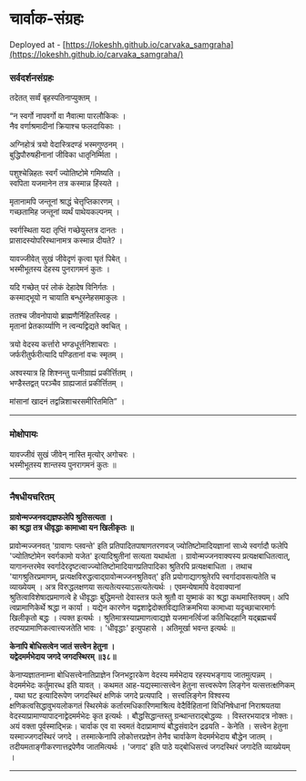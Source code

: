 # चार्वाक-संग्रहः

Deployed at - [https://lokeshh.github.io/carvaka_samgraha](https://lokeshh.github.io/carvaka_samgraha/)


### सर्वदर्शनसंग्रहः

तदेतत् सर्व्वं बृहस्पतिनाप्युक्तम् । 

“न स्वर्गो नापवर्गो वा नैवात्मा पारलौकिकः ।  
नैव वर्णाश्रमादीनां क्रियाश्च फलदायिकाः । 

अग्निहोत्रं त्रयो वेदास्त्रिदण्डं भस्मगुण्ठनम् ।  
बुद्धिपौरुषहीनानां जीविका धातृनिर्म्मिता ।

पशुश्चेन्निहतः स्वर्गं ज्योतिष्टोमे गमिष्यति ।  
स्वपिता यजमानेन तत्र कस्मान्न हिंस्यते । 

मृतानामपि जन्तूनां श्राद्धं चेत्तृप्तिकारणम् ।  
गच्छतामिह जन्तूनां व्यर्थं पाथेयकल्पनम् । 

स्वर्गस्थिता यदा तृप्तिं गच्छेयुस्तत्र दानतः ।  
प्रासादस्योपरिस्थानामत्र कस्मान्न दीयते? ।

यावज्जीवेत् सुखं जीवेदृणं कृत्वा घृतं पिबेत् ।  
भस्मीभूतस्य देहस्य पुनरागमनं कुतः । 

यदि गच्छेत् परं लोकं देहादेष विनिर्गतः ।  
कस्माद्भूयो न चायाति बन्धुस्नेहसमाकुलः । 

ततश्च जीवनोपायो ब्राह्मणैर्निहितस्त्विह ।  
मृतानां प्रेतकार्य्याणि न त्वन्यद्विद्यते क्वचित् । 

त्रयो वेदस्य कर्त्तारो भण्डधूर्त्तनिशाचराः ।  
जर्फरीतुर्फरीत्यादि पण्डितानां वचः स्मृतम् । 

अश्वस्यात्र हि शिश्नन्तु पत्नीग्राह्यं प्रकीर्त्तितम् ।  
भण्डैस्तद्वत् परञ्चैव ग्राह्यजातं प्रकीर्त्तितम् । 

मांसानां खादनं तद्वन्निशाचरसमीरितमिति” ।

---

### मोक्षोपायः

यावज्जीवं सुखं जीवेन् नास्ति मृत्योर् अगोचरः ।  
भस्मीभूतस्य शान्तस्य पुनरागमनं कुतः ॥

---

### नैषधीयचरितम्

**ग्रावोन्मज्जनवद्यज्ञफलेपि श्रुतिसत्यता ।**  
**का श्रद्धा तत्र धीवृद्धाः कामाध्वा यन खिलीकृतः ॥**

प्रावोन्मज्जनवत् 'ग्रावाणः प्लवन्ते' इति प्रतिपादितपाषाणतरणवज् ज्योतिष्टोमादियज्ञानां साध्ये स्वर्गादौ फलेपि 'ज्योतिष्टोमेन स्वर्गकामो यजेत' इत्यादिश्रुतीनां सत्यता यथार्थता । ग्रावोन्मज्जनवाक्यस्य प्रत्यक्षबाधितत्वात्, यागानन्तरमेव स्वर्गादेरदृष्टत्वाज्ज्योतिष्टोमादियागप्रतिपादिका श्रुतिरपि प्रत्यक्षबाधिता । तथाच 'यागश्रुतिरप्रमाणम्, प्रत्यक्षविरुद्धत्वाद्ग्रावोन्मज्जनश्रुतिवत्' इति प्रयोगाद्यागश्रुतेरपि स्वर्गादावसत्यतेति च व्याख्येयम् । अत्र विरुद्धलक्षणया सत्यतेत्यस्याऽसत्यतेत्यर्थः । एवमन्येषामपि वेदवाक्यानां श्रुतित्वाविशेषादप्रमाणत्वे हे धीवृद्धाः बुद्धिमन्तो देवास्तत्र फले श्रुतौ वा युष्माकं का श्रद्धा कथमास्तिक्यम्। अपि त्वप्रामाणिकेर्थे श्रद्धा न कार्या । यद्येन कारणेन यद्वशाद्वेदोक्तविद्यातिक्रमभिया कामाध्वा यदृच्छाचारमार्गः खिलीकृतो बद्धः । त्यक्त इत्यर्थः । श्रुतिमात्रस्याप्रमाणत्वाद्यज्ञे यजमानर्त्विजां कतिचिदहानि यद्ब्रह्मचर्यं तदप्यप्रामाणिकत्वात्त्यजतेति भावः । 'धीवृद्धाः' इत्युपहासे । अतिमूर्खा भवन्त इत्यर्थः ॥

**केनापि बोधिसत्वेन जातं सत्त्वेन हेतुना ।**  
**यद्वेदमर्मभेदाय जगदे जगदस्थिरम् ॥३८॥**

केनाप्यज्ञातनाम्ना बोधिसत्त्वेनातिप्राज्ञेन जिनभट्टारकेण वेदस्य मर्मभेदाय रहस्यभङ्गाय जातमुत्पन्नम् । वेदमर्मभेदः कर्तुमारब्ध इति यावत् । कथमत आह-यद्यस्मात्सत्त्वेन हेतुना सत्त्वरूपेण लिङ्गेन यत्सत्तत्क्षणिकम् , यथा घट इत्यादिरूपेण जगदस्थिरं क्षणिकं जगदे प्रत्यपादि । सत्त्वलिङ्गेन विश्वस्य क्षणिकत्वसिद्धावुभयलोकगतं स्थिरमेकं कर्तारमधिकारिणमाश्रित्य वेदैर्विहितानां विधिनिषेधानां निराश्रयतया वेदस्याप्रामाण्यापादनाद्वेदमर्मभेदः कृत इत्यर्थः । बौद्धसिद्धान्तस्तु ग्रन्थान्तराद्बोद्धव्यः । विस्तरभयादत्र नोक्तः। अयं वक्ता पूर्वस्माद्भिन्नः। चार्वाक एव वा स्वमतं वेदाप्रामाण्यं बौद्धसंवादेन द्रढयति - केनेति । सत्त्वेन हेतुना यस्माज्जगदस्थिरं जगदे । तस्मात्केनापि लोकोत्तरप्रज्ञेन तेनैव चार्वाकेण वेदमर्मभेदाय बौद्धेन जातम् । तदीयमताङ्गीकरणात्तद्रपेणैव जातमित्यर्थः । 'जगाद' इति पाठे यद्बोधिसत्त्वं जगदस्थिरं जगादेति व्याख्येयम् ।


---


